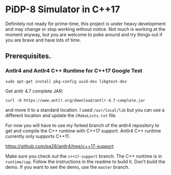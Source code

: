 # PiDP-8 Simulator in C++17

Definitely not ready for prime-time, this project is under heavy development
and may change or stop working without notice. Not much is working at the
moment anyway, but you are welcome to poke around and try things out if
you are brave and have lots of time.

## Prerequisites.

### Antlr4 and Antlr4 C++ Runtime for C++17 Google Test

```
sudo apt-get install pkg-config uuid-dev libgtest-dev
```
  

Get antlr 4.7 complete JAR:
```
curl -O https://www.antlr.org/download/antlr-4.7-complete.jar
```

and move it to a standard location. I used `/usr/local/lib` but you can use
a different location and update the `CMakeLists.txt` file.

For now you will have to use my forked branch of the antlr4 repository to get
and compile the C++ runtime with C++17 support. Antlr4 C++ runtime 
currently only supports C++11.

  https://github.com/pa28/antlr4/tree/c++17-support

Make sure you check out the `c++17-support` branch. The C++ runtime is in `runtime/cpp`. Follow the instructions in the readme to
build it. Don't build the demo. If you want to see the demo, use the `master` branch.

